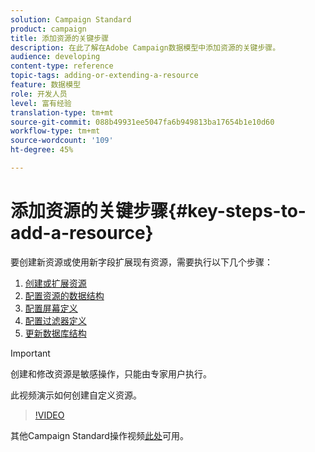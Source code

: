 ```yaml
---
solution: Campaign Standard
product: campaign
title: 添加资源的关键步骤
description: 在此了解在Adobe Campaign数据模型中添加资源的关键步骤。
audience: developing
content-type: reference
topic-tags: adding-or-extending-a-resource
feature: 数据模型
role: 开发人员
level: 富有经验
translation-type: tm+mt
source-git-commit: 088b49931ee5047fa6b949813ba17654b1e10d60
workflow-type: tm+mt
source-wordcount: '109'
ht-degree: 45%

---
```



# 添加资源的关键步骤{#key-steps-to-add-a-resource}

要创建新资源或使用新字段扩展现有资源，需要执行以下几个步骤：

1. [创建或扩展资源](../../developing/using/creating-or-extending-the-resource.md)
1. [配置资源的数据结构](../../developing/using/configuring-the-resource-s-data-structure.md)
1. [配置屏幕定义](../../developing/using/configuring-the-screen-definition.md)
1. [配置过滤器定义](../../developing/using/configuring-filter-definition.md)
1. [更新数据库结构](../../developing/using/updating-the-database-structure.md)

>[!IMPORTANT]
>
>创建和修改资源是敏感操作，只能由专家用户执行。

此视频演示如何创建自定义资源。

>[!VIDEO](https://video.tv.adobe.com/v/27715?quality=9&captions=eng)

其他Campaign Standard操作视频[此处](https://experienceleague.adobe.com/docs/campaign-standard-learn/tutorials/overview.html?lang=zh-Hans)可用。
